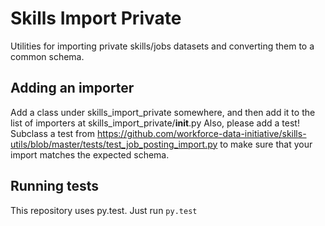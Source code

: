 # Skills Import Private

Utilities for importing private skills/jobs datasets and converting them to a common schema.

## Adding an importer

Add a class under skills_import_private somewhere, and then add it to the list of importers at skills_import_private/__init__.py
Also, please add a test! Subclass a test from https://github.com/workforce-data-initiative/skills-utils/blob/master/tests/test_job_posting_import.py to make sure that your import matches the expected schema.

## Running tests

This repository uses py.test. Just run `py.test`

